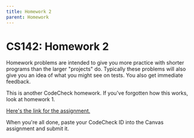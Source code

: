 ```yaml
---
title: Homework 2
parent: Homework
---
```


# CS142: Homework 2

Homework problems are intended to give you more practice with shorter programs than the larger "projects" do.
Typically these problems will also give you an idea of what you might see on tests.  You also get immediate
feedback.

This is another CodeCheck homework.  If you've forgotten how this works, look at homework 1.

[Here's the link for the assignment.](https://codecheck.io/assignment/24100220508s7tembxtdawnz49l7rk6dgcs)

When you're all done, paste your CodeCheck ID into the Canvas assignment and submit it.  
